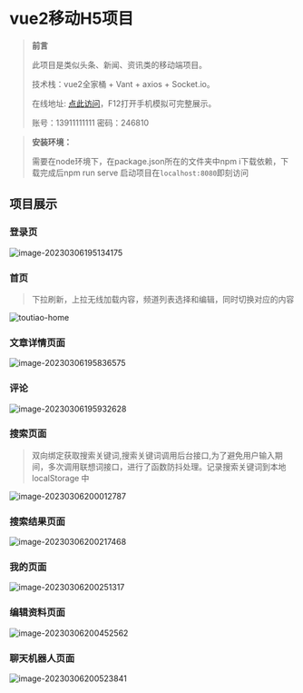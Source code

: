 # vue2移动H5项目

> **前言**
>
> 此项目是类似头条、新闻、资讯类的移动端项目。
>
> 技术栈：vue2全家桶 + Vant + axios + Socket.io。
>
> 在线地址: [点此访问](https://project.icehim.com/toutiao-mobile/index.html#/login)，F12打开手机模拟可完整展示。
>
> 账号：13911111111
> 密码：246810

> **安装环境：**
>
> 需要在node环境下，在package.json所在的文件夹中npm i下载依赖，下载完成后npm run serve 启动项目在`localhost:8080`即刻访问

## 项目展示

### 登录页

![image-20230306195134175](https://cos.icehim.com/typora/image-20230306195134175.png)

### 首页

> 下拉刷新，上拉无线加载内容，频道列表选择和编辑，同时切换对应的内容

![toutiao-home](https://cos.icehim.com/typora/toutiao-home.gif)

### 文章详情页面

![image-20230306195836575](https://cos.icehim.com/typora/image-20230306195836575.png)

### 评论

![image-20230306195932628](https://cos.icehim.com/typora/image-20230306195932628.png)

### 搜索页面

> 双向绑定获取搜索关键词,搜索关键词调用后台接口,为了避免用户输入期间，多次调用联想词接口，进行了函数防抖处理。记录搜索关键词到本地 localStorage 中

![image-20230306200012787](https://cos.icehim.com/typora/image-20230306200012787.png)

### 搜索结果页面

![image-20230306200217468](https://cos.icehim.com/typora/image-20230306200217468.png)

### 我的页面

![image-20230306200251317](https://cos.icehim.com/typora/image-20230306200251317.png)

### 编辑资料页面

![image-20230306200452562](https://cos.icehim.com/typora/image-20230306200452562.png)

### 聊天机器人页面

![image-20230306200523841](https://cos.icehim.com/typora/image-20230306200523841.png)